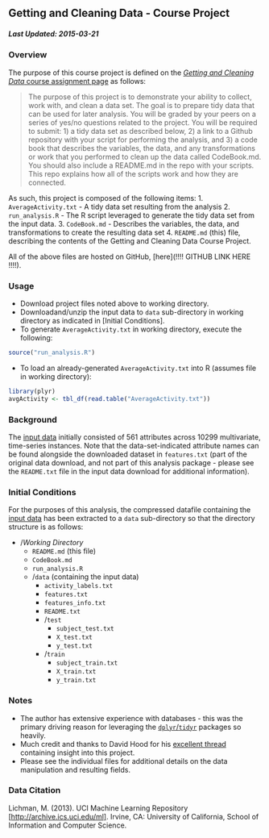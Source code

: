 ## Getting and Cleaning Data - Course Project
##### Last Updated: *2015-03-21*

### Overview
The purpose of this course project is defined on the [*Getting and Cleaning Data* course assignment page](https://class.coursera.org/getdata-012/human_grading/view/courses/973499/assessments/3) as follows: 

> The purpose of this project is to demonstrate your ability to collect, work with, and clean a data set. The goal is to prepare tidy data that can be used for later analysis. You will be graded by your peers on a series of yes/no questions related to the project. You will be required to submit: 1) a tidy data set as described below, 2) a link to a Github repository with your script for performing the analysis, and 3) a code book that describes the variables, the data, and any transformations or work that you performed to clean up the data called CodeBook.md. You should also include a README.md in the repo with your scripts. This repo explains how all of the scripts work and how they are connected.  

As such, this project is composed of the following items: 
    1. `AverageActivity.txt` - A tidy data set resulting from the analysis
    2. `run_analysis.R` - The R script leveraged to generate the tidy data set from the input data. 
    3. `CodeBook.md` - Describes the variables, the data, and transformations to create the resulting data set
    4. `README.md` (this) file, describing the contents of the Getting and Cleaning Data Course Project. 

All of the above files are hosted on GitHub, [here](!!!! GITHUB LINK HERE !!!!). 

### Usage
* Download project files noted above to working directory. 
* Downloadand/unzip the input data to `data` sub-directory in working directory as indicated in [Initial Conditions]. 
* To generate `AverageActivity.txt` in working directory, execute the following: 
```r
source("run_analysis.R")
```

* To load an already-generated `AverageActivity.txt` into R (assumes file in working directory):  

```r
library(plyr)
avgActivity <- tbl_df(read.table("AverageActivity.txt"))
```

### Background
The [input data](http://archive.ics.uci.edu/ml/datasets/Human+Activity+Recognition+Using+Smartphones) initially consisted of 561 attributes across 10299 multivariate, time-series instances. Note that the data-set-indicated attribute names can be found alongside the downloaded dataset in `features.txt` (part of the original data download, and not part of this analysis package - please see the `README.txt` file in the input data download for additional information). 

### Initial Conditions
For the purposes of this analysis, the compressed datafile containing the [input data](http://archive.ics.uci.edu/ml/datasets/Human+Activity+Recognition+Using+Smartphones) has been extracted to a `data` sub-directory so that the directory structure is as follows: 

* /*Working Directory*
    - `README.md` (this file)
    - `CodeBook.md`
    - `run_analysis.R`
    - /`data` (containing the input data)
        + `activity_labels.txt`
        + `features.txt`
        + `features_info.txt`
        + `README.txt`
        + /`test`
            * `subject_test.txt`
            * `X_test.txt`
            * `y_test.txt`
        + /`train`
            * `subject_train.txt`
            * `X_train.txt`
            * `y_train.txt`


### Notes
* The author has extensive experience with databases - this was the primary driving reason for leveraging the [`dplyr`/`tidyr`](http://www.rstudio.com/wp-content/uploads/2015/02/data-wrangling-cheatsheet.pdf) packages so heavily. 
* Much credit and thanks to David Hood for his [excellent thread](https://class.coursera.org/getdata-012/forum/thread?thread_id=9) containing insight into this project. 
* Please see the individual files for additional details on the data manipulation and resulting fields. 

### Data Citation
Lichman, M. (2013). UCI Machine Learning Repository [http://archive.ics.uci.edu/ml]. Irvine, CA: University of California, School of Information and Computer Science.

